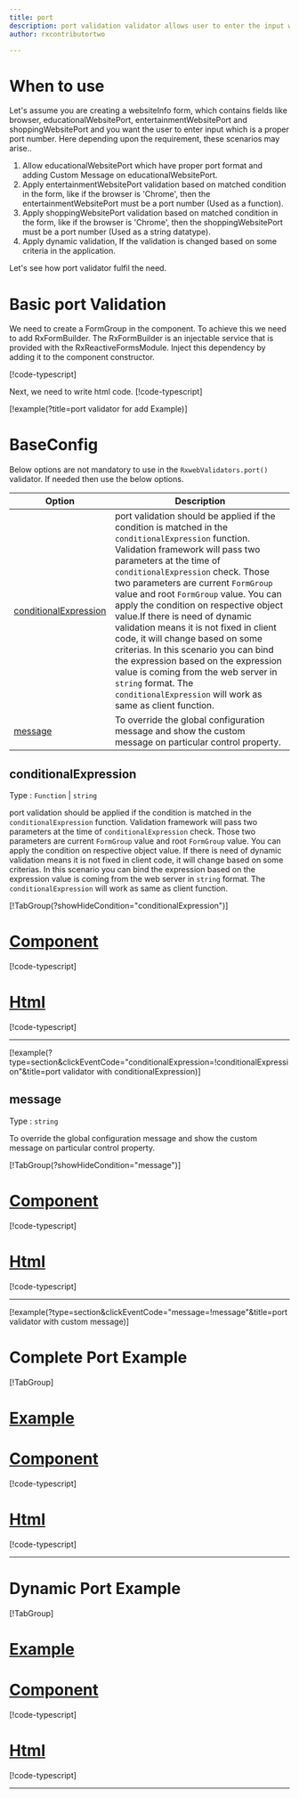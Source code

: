 ```yaml
---
title: port
description: port validation validator allows user to enter the input which is in the proper port format.
author: rxcontributortwo

---
```

# When to use
Let's assume you are creating a websiteInfo form, which contains fields like browser, educationalWebsitePort, entertainmentWebsitePort and shoppingWebsitePort and you want the user to enter input which is a proper port number. Here depending upon the requirement, these scenarios may arise..

1. Allow educationalWebsitePort which have proper port format and adding Custom Message on educationalWebsitePort.
2. Apply entertainmentWebsitePort validation based on matched condition in the form, like if the browser is 'Chrome', then the entertainmentWebsitePort must be a port number (Used as a function).
3. Apply shoppingWebsitePort validation based on matched condition in the form, like if the browser is 'Chrome', then the shoppingWebsitePort must be a port number (Used as a string datatype).
4. Apply dynamic validation, If the validation is changed based on some criteria in the application.

Let's see how port validator fulfil the need.

# Basic port Validation

We need to create a FormGroup in the component. To achieve this we need to add RxFormBuilder. The RxFormBuilder is an injectable service that is provided with the RxReactiveFormsModule. Inject this dependency by adding it to the component constructor.

[!code-typescript[](\assets\examples\reactive-form-validators\validators\port\add\port-add.component.ts?type=section)]

Next, we need to write html code.
[!code-typescript[](\assets\examples\reactive-form-validators\validators\port\add\port-add.component.html?type=section)]

[!example(?title=port validator for add Example)]
<app-port-add-validator></app-port-add-validator>

# BaseConfig
Below options are not mandatory to use in the `RxwebValidators.port()` validator. If needed then use the below options.

|Option | Description |
|--- | ---- |
|[conditionalExpression](#conditionalExpression) | port validation should be applied if the condition is matched in the `conditionalExpression` function. Validation framework will pass two parameters at the time of `conditionalExpression` check. Those two parameters are current `FormGroup` value and root `FormGroup` value. You can apply the condition on respective object value.If there is need of dynamic validation means it is not fixed in client code, it will change based on some criterias. In this scenario you can bind the expression based on the expression value is coming from the web server in `string` format. The `conditionalExpression` will work as same as client function. |
|[message](#message) | To override the global configuration message and show the custom message on particular control property. |

## conditionalExpression 
Type :  `Function`  |  `string` 

port validation should be applied if the condition is matched in the `conditionalExpression` function. Validation framework will pass two parameters at the time of `conditionalExpression` check. Those two parameters are current `FormGroup` value and root `FormGroup` value. You can apply the condition on respective object value.
If there is need of dynamic validation means it is not fixed in client code, it will change based on some criterias. In this scenario you can bind the expression based on the expression value is coming from the web server in `string` format. The `conditionalExpression` will work as same as client function.

[!TabGroup(?showHideCondition="conditionalExpression")]
# [Component](#tab\conditionalExpressionComponent)
[!code-typescript[](\assets\examples\reactive-form-validators\validators\port\conditionalExpression\port-conditional-expressions.component.ts)]
# [Html](#tab\conditionalExpressionHtml)
[!code-typescript[](\assets\examples\reactive-form-validators\validators\port\conditionalExpression\port-conditional-expressions.component.html)]
***

[!example(?type=section&clickEventCode="conditionalExpression=!conditionalExpression"&title=port validator with conditionalExpression)]
<app-port-conditionalExpression-validator></app-port-conditionalExpression-validator>

## message 
Type :  `string` 

To override the global configuration message and show the custom message on particular control property.

[!TabGroup(?showHideCondition="message")]
# [Component](#tab\messageComponent)
[!code-typescript[](\assets\examples\reactive-form-validators\validators\port\message\port-message.component.ts)]
# [Html](#tab\messageHtml)
[!code-typescript[](\assets\examples\reactive-form-validators\validators\port\message\port-message.component.html)]
***

[!example(?type=section&clickEventCode="message=!message"&title=port validator with custom message)]
<app-port-message-validator></app-port-message-validator>

# Complete Port Example
[!TabGroup]
# [Example](#tab\completeexample)
<app-port-complete-validator></app-port-complete-validator>
# [Component](#tab\completecomponent)
[!code-typescript[](\assets\examples\reactive-form-validators\validators\port\complete\port-complete.component.ts)]
# [Html](#tab\completehtml)
[!code-typescript[](\assets\examples\reactive-form-validators\validators\port\complete\port-complete.component.html)]
***

# Dynamic Port Example
[!TabGroup]
# [Example](#tab\dynamicexample)
<app-port-dynamic-validator></app-port-dynamic-validator>
# [Component](#tab\dynamiccomponent)
[!code-typescript[](\assets\examples\reactive-form-validators\validators\port\dynamic\port-dynamic.component.ts)]
# [Html](#tab\dynamichtml)
[!code-typescript[](\assets\examples\reactive-form-validators\validators\port\dynamic\port-dynamic.component.html)]
***

